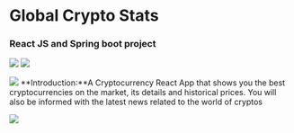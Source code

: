 
# Global Crypto Stats
### React JS and Spring boot project 


![](https://img.shields.io/badge/ReactJS) ![](https://img.shields.io/badge/AntDesign-blue) 


![](https://i.imgur.com/QtYkHPh.png)
**Introduction:**A Cryptocurrency React App that shows you the best cryptocurrencies on the market, its details and historical prices. You will also be informed with the latest news related to the world of cryptos







![](https://i.imgur.com/aW8J08g.png)
